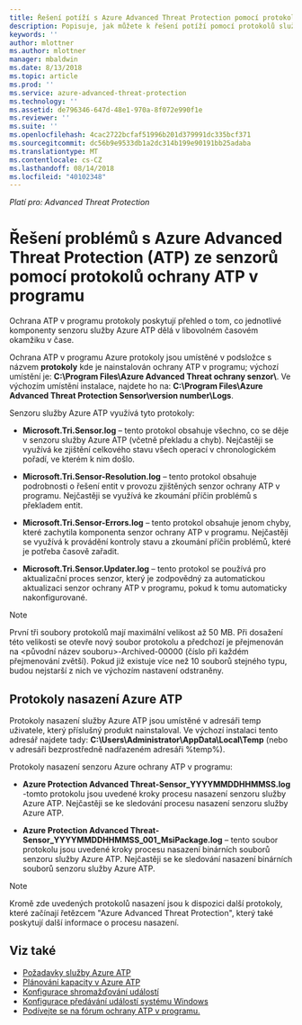 ```yaml
---
title: Řešení potíží s Azure Advanced Threat Protection pomocí protokolů | Dokumentace Microsoftu
description: Popisuje, jak můžete k řešení potíží pomocí protokolů služby Azure ATP
keywords: ''
author: mlottner
ms.author: mlottner
manager: mbaldwin
ms.date: 8/13/2018
ms.topic: article
ms.prod: ''
ms.service: azure-advanced-threat-protection
ms.technology: ''
ms.assetid: de796346-647d-48e1-970a-8f072e990f1e
ms.reviewer: ''
ms.suite: ''
ms.openlocfilehash: 4cac2722bcfaf51996b201d379991dc335bcf371
ms.sourcegitcommit: dc56b9e9533db1a2dc314b199e90191bb25adaba
ms.translationtype: MT
ms.contentlocale: cs-CZ
ms.lasthandoff: 08/14/2018
ms.locfileid: "40102348"
---
```

*Platí pro: Advanced Threat Protection*



# <a name="troubleshooting-azure-advanced-threat-protection-atp-sensor-using-the-atp-logs"></a>Řešení problémů s Azure Advanced Threat Protection (ATP) ze senzorů pomocí protokolů ochrany ATP v programu
Ochrana ATP v programu protokoly poskytují přehled o tom, co jednotlivé komponenty senzoru služby Azure ATP dělá v libovolném časovém okamžiku v čase.


Ochrana ATP v programu Azure protokoly jsou umístěné v podsložce s názvem **protokoly** kde je nainstalován ochrany ATP v programu; výchozí umístění je: **C:\Program Files\Azure Advanced Threat ochrany senzor\\**. Ve výchozím umístění instalace, najdete ho na: **C:\Program Files\Azure Advanced Threat Protection Sensor\version number\Logs**.

Senzoru služby Azure ATP využívá tyto protokoly:

-   **Microsoft.Tri.Sensor.log** – tento protokol obsahuje všechno, co se děje v senzoru služby Azure ATP (včetně překladu a chyb). Nejčastěji se využívá ke zjištění celkového stavu všech operací v chronologickém pořadí, ve kterém k nim došlo.

-   **Microsoft.Tri.Sensor-Resolution.log** – tento protokol obsahuje podrobnosti o řešení entit v provozu zjištěných senzor ochrany ATP v programu. Nejčastěji se využívá ke zkoumání příčin problémů s překladem entit.

-   **Microsoft.Tri.Sensor-Errors.log** – tento protokol obsahuje jenom chyby, které zachytila komponenta senzor ochrany ATP v programu. Nejčastěji se využívá k provádění kontroly stavu a zkoumání příčin problémů, které je potřeba časově zařadit.

-   **Microsoft.Tri.Sensor.Updater.log** – tento protokol se používá pro aktualizační proces senzor, který je zodpovědný za automatickou aktualizaci senzor ochrany ATP v programu, pokud k tomu automaticky nakonfigurované. 


> [!NOTE]
> První tři soubory protokolů mají maximální velikost až 50 MB. Při dosažení této velikosti se otevře nový soubor protokolu a předchozí je přejmenován na &lt;původní název souboru&gt;-Archived-00000 (číslo při každém přejmenování zvětší). Pokud již existuje více než 10 souborů stejného typu, budou nejstarší z nich ve výchozím nastavení odstraněny.

## <a name="azure-atp-deployment-logs"></a>Protokoly nasazení Azure ATP
Protokoly nasazení služby Azure ATP jsou umístěné v adresáři temp uživatele, který příslušný produkt nainstaloval. Ve výchozí instalaci tento adresář najdete tady: **C:\Users\Administrator\AppData\Local\Temp** (nebo v adresáři bezprostředně nadřazeném adresáři %temp%).

Protokoly nasazení senzoru Azure ochrany ATP v programu:

-   **Azure Protection Advanced Threat-Sensor_YYYYMMDDHHMMSS.log** -tomto protokolu jsou uvedené kroky procesu nasazení senzoru služby Azure ATP. Nejčastěji se ke sledování procesu nasazení senzoru služby Azure ATP.

-   **Azure Protection Advanced Threat-Sensor_YYYYMMDDHHMMSS_001_MsiPackage.log** – tento soubor protokolu jsou uvedené kroky procesu nasazení binárních souborů senzoru služby Azure ATP. Nejčastěji se ke sledování nasazení binárních souborů senzoru služby Azure ATP.


> [!NOTE] 
> Kromě zde uvedených protokolů nasazení jsou k dispozici další protokoly, které začínají řetězcem "Azure Advanced Threat Protection", který také poskytují další informace o procesu nasazení.


## <a name="see-also"></a>Viz také
- [Požadavky služby Azure ATP](atp-prerequisites.md)
- [Plánování kapacity v Azure ATP](atp-capacity-planning.md)
- [Konfigurace shromažďování událostí](configure-event-collection.md)
- [Konfigurace předávání událostí systému Windows](configure-event-forwarding.md#configuring-windows-event-forwarding)
- [Podívejte se na fórum ochrany ATP v programu.](https://aka.ms/azureatpcommunity)
